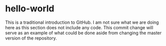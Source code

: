 # hello-world
This is a traditional introduction to GitHub.
I am not sure what we are doing here as this section does not include any code. 
This commit change will serve as an example of what could be done aside from changing the master version of the repository.
